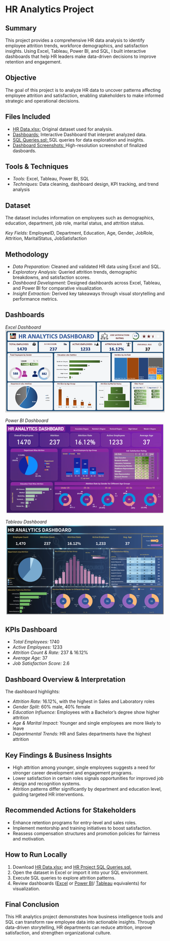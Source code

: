 # HR Analytics Project

## Summary
This project provides a comprehensive HR data analysis to identify employee attrition trends, workforce demographics, and satisfaction insights. Using Excel, Tableau, Power BI, and SQL, I built interactive dashboards that help HR leaders make data-driven decisions to improve retention and engagement.

## Objective
The goal of this project is to analyze HR data to uncover patterns affecting employee attrition and satisfaction, enabling stakeholders to make informed strategic and operational decisions.

## Files Included
- <a href="https://github.com/thisissayra/HR-Analytics-Project-/blob/Data-Set/HR%20Data.xlsx"> HR Data.xlsx:</a> Original dataset used for analysis.
- <a href="https://github.com/thisissayra/HR-Analytics-Project-/tree/Dashboards"> Dashboards:</a> Interactive Dashboard that interpret analyzed data.
- <a href="https://github.com/thisissayra/HR-Analytics-Project-/blob/SQL/HR%20Project%20SQL%20Queries.sql"> SQL Queries.sql: <a/> SQL queries for data exploration and insights.
- <a href="https://github.com/thisissayra/HR-Analytics-Project-/tree/Dashboard-Screenshots"> Dashboard Screenshots: <a/> High-resolution screenshot of finalized dasboards.

## Tools & Techniques
- *Tools:* Excel, Tableau, Power BI, SQL
- *Techniques:* Data cleaning, dashboard design, KPI tracking, and trend analysis

## Dataset
The dataset includes information on employees such as demographics, education, department, job role, marital status, and attrition status.

*Key Fields:*
EmployeeID, Department, Education, Age, Gender, JobRole, Attrition, MaritalStatus, JobSatisfaction

## Methodology
- *Data Preparation:* Cleaned and validated HR data using Excel and SQL.
- *Exploratory Analysis:* Queried attrition trends, demographic breakdowns, and satisfaction scores.
- *Dashboard Development:* Designed dashboards across Excel, Tableau, and Power BI for comparative visualization.
- *Insight Extraction:* Derived key takeaways through visual storytelling and performance metrics.

## Dashboards
*Excel Dashboard*
![Screenshot (495)](https://github.com/thisissayra/HR-Analytics-Project-/blob/Dashboard-Screenshots/HR%20Dashboard_Excel.png)

*Power BI Dashboard*
![Screenshot (495)](https://github.com/thisissayra/HR-Analytics-Project-/blob/Dashboard-Screenshots/HR%20Dashboard_%20PowerBI.png)

*Tableau Dashboard*
![Screenshot (495)](https://github.com/thisissayra/HR-Analytics-Project-/blob/Dashboard-Screenshots/HR%20Dashboard_Tableau.png)

## KPIs Dashboard
- *Total Employees:* 1740
- *Active Employees:* 1233
- *Attrition Count & Rate:* 237 & 16.12%
- *Average Age:* 37
- *Job Satisfaction Score:* 2.6

## Dashboard Overview & Interpretation
The dashboard highlights:
- *Attrition Rate:* 16.12%, with the highest in Sales and Laboratory roles
- *Gender Split:* 60% male, 40% female
- *Education Influence:* Employees with a Bachelor’s degree show higher attrition
- *Age & Marital Impact:* Younger and single employees are more likely to leave
- *Departmental Trends:* HR and Sales departments have the highest attrition

## Key Findings & Business Insights
- High attrition among younger, single employees suggests a need for stronger career development and engagement programs.
- Lower satisfaction in certain roles signals opportunities for improved job design and recognition systems.
- Attrition patterns differ significantly by department and education level, guiding targeted HR interventions.

## Recommended Actions for Stakeholders
- Enhance retention programs for entry-level and sales roles.
- Implement mentorship and training initiatives to boost satisfaction.
- Reassess compensation structures and promotion policies for fairness and motivation.

## How to Run Locally
1. Download <a href="https://github.com/thisissayra/HR-Analytics-Project-/blob/Data-Set/HR%20Data.xlsx"> HR Data.xlsx:</a> and <a href="https://github.com/thisissayra/HR-Analytics-Project-/blob/SQL/HR%20Project%20SQL%20Queries.sql"> HR Project SQL Queries.sql.<a/>
2. Open the dataset in Excel or import it into your SQL environment.
3. Execute SQL queries to explore attrition patterns.
4. Review dashboards (<a href="https://github.com/thisissayra/HR-Analytics-Project-/blob/Dashboards/HR%20Dashboard_VIEW_ONLY.xlsx">Excel<a/> or <a href="https://github.com/thisissayra/HR-Analytics-Project-/blob/Dashboards/HR%20Project.pbix"> Power BI<a/>/ <a href="https://github.com/thisissayra/HR-Analytics-Project-/blob/Dashboards/HR%20Dashboard.twb"> Tableau<a/> equivalents) for visualization.

## Final Conclusion
This HR analytics project demonstrates how business intelligence tools and SQL can transform raw employee data into actionable insights. Through data-driven storytelling, HR departments can reduce attrition, improve satisfaction, and strengthen organizational culture.
